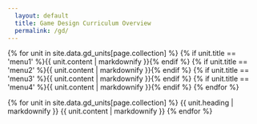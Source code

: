 ```yaml
---
  layout: default
  title: Game Design Curriculum Overview
  permalink: /gd/
---
```

{% for unit in site.data.gd_units[page.collection] %}
  {% if unit.title == 'menu1' %}{{ unit.content | markdownify }}{% endif %}
  {% if unit.title == 'menu2' %}{{ unit.content | markdownify }}{% endif %}
  {% if unit.title == 'menu3' %}{{ unit.content | markdownify }}{% endif %}
  {% if unit.title == 'menu4' %}{{ unit.content | markdownify }}{% endif %}
{% endfor %}
<!-- {{ site.data.gd_units.gd[1].content | markdownify }}
{{ site.data.gd_units.gd[5].content | markdownify }}
{{ site.data.gd_units.gd[10].content | markdownify }}
{{ site.data.gd_units.gd[14].content | markdownify }} -->

{% for unit in site.data.gd_units[page.collection] %}
  {{ unit.heading | markdownify }}
  {{ unit.content | markdownify }}
{% endfor %}
